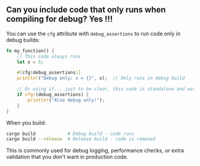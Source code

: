 ## Can you include code that only runs when compiling for debug? Yes !!!

You can use the `cfg` attribute with `debug_assertions` to run code only in debug builds:

```rust
fn my_function() {
    // This code always runs
    let x = 5;

    #[cfg(debug_assertions)]
    println!("Debug only: x = {}", x);  // Only runs in debug build

    // Or using if... just to be clear, this code is standalone and works as-is:
    if cfg!(debug_assertions) {
        println!("Also debug only!");
    }
}
```

When you build:
```bash
cargo build            # Debug build - code runs
cargo build --release  # Release build - code is removed
```

This is commonly used for debug logging, performance checks, or extra validation that you don't want in production code.
